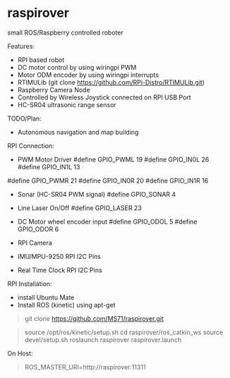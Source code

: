 # raspirover
small ROS/Raspberry controlled roboter

Features:
* RPI based robot
* DC motor control by using wiringpi PWM
* Motor ODM encoder by using wiringpi interrupts
* RTIMULib (git clone https://github.com/RPi-Distro/RTIMULib.git)
* Raspberry Camera Node
* Controlled by Wireless Joystick connected on RPI USB Port
* HC-SR04 ultrasonic range sensor



TODO/Plan:
* Autonomous navigation and map building



RPI Connection:
* PWM Motor Driver
#define GPIO_PWML  19
#define GPIO_IN0L  26
#define GPIO_IN1L  13

#define GPIO_PWMR  21
#define GPIO_IN0R  20
#define GPIO_IN1R  16

* Sonar (HC-SR04 PWM signal)
#define GPIO_SONAR 4

* Line Laser On/Off
#define GPIO_LASER 23

* DC Motor wheel encoder input
#define GPIO_ODOL  5
#define GPIO_ODOR  6

* RPI Camera

* IMU/MPU-9250
RPI I2C Pins

* Real Time Clock
RPI I2C Pins



RPI Installation:
* install Ubuntu Mate
* Install ROS (kinetic) using apt-get

>git clone https://github.com/MS71/raspirover.git

>source /opt/ros/kinetic/setup.sh
>cd raspirover/ros_catkin_ws
>source devel/setup.sh 
>roslaunch raspirover raspirover.launch



On Host:
>ROS_MASTER_URI=http://raspirover:11311



